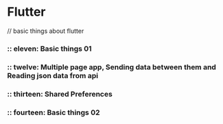 # Flutter
// basic things about flutter

### :: eleven: Basic things 01
### :: twelve: Multiple page app, Sending data between them and Reading json data from api
### :: thirteen: Shared Preferences
### :: fourteen: Basic things 02
